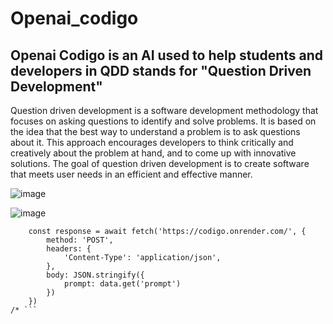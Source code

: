# Openai_codigo

## Openai Codigo is an AI used to help students and developers in QDD stands for "Question Driven Development" 
Question driven development is a software development methodology that focuses on asking questions to identify and solve problems. It is based on the idea that the best way to understand a problem is to ask questions about it. This approach encourages developers to think critically and creatively about the problem at hand, and to come up with innovative solutions. The goal of question driven development is to create software that meets user needs in an efficient and effective manner.

 
![image](https://user-images.githubusercontent.com/53965169/229686566-66f5ff1b-35fb-45eb-aa55-e9eaee7f8675.png)


![image](https://user-images.githubusercontent.com/53965169/229687359-50afc707-a7e3-4ff6-8963-801a7f78616e.png)
```
    const response = await fetch('https://codigo.onrender.com/', {
        method: 'POST',
        headers: {
            'Content-Type': 'application/json',
        },
        body: JSON.stringify({
            prompt: data.get('prompt')
        })
    })
/* ```
